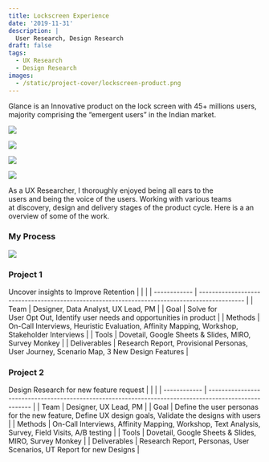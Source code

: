 ```yaml
---
title: Lockscreen Experience
date: '2019-11-31'
description: |
  User Research, Design Research
draft: false
tags:
  - UX Research
  - Design Research
images:
  - /static/project-cover/lockscreen-product.png
---
```


Glance is an Innovative product on the lock screen with 45+ millions users, majority comprising the “emergent users” in the Indian market.

<ListGallery>

![](/static/projects/lockscreen-product/lock-screen-en.png)

![](/static/projects/lockscreen-product/customize-glanze.png)

![](/static/projects/lockscreen-product/lock-screen-tamil.png)

![](/static/projects/lockscreen-product/wallpaper-order.png)

</ListGallery>

As a UX Researcher, I thoroughly enjoyed being all ears to the users and being the voice of the users.
Working with various teams at discovery, design and delivery stages of the product cycle. Here is a an overview of some of the work.​​​​​​​

### My Process

![](/static/projects/lockscreen-product/discover-design-deliver.png)

### Project 1

Uncover insights to Improve Retention
| | |
| ------------ | -------------------------------------------------------------------------------------------- |
| Team | Designer, Data Analyst, UX Lead, PM |
| Goal | Solve for User Opt Out, Identify user needs and opportunities in product |
| Methods | On-Call Interviews, Heuristic Evaluation, Affinity Mapping, Workshop, Stakeholder Interviews |
| Tools | Dovetail, Google Sheets & Slides, MIRO, Survey Monkey |
| Deliverables | Research Report, Provisional Personas, User Journey, Scenario Map, 3 New Design Features |

### Project 2

Design Research for new feature request
| | |
| ------------ | ----------------------------------------------------------------------------------------------------- |
| Team | Designer, UX Lead, PM |
| Goal | Define the user personas for the new feature, Define UX design goals, Validate the designs with users |
| Methods | On-Call Interviews, Affinity Mapping, Workshop, Text Analysis, Survey, Field Visits, A/B testing |
| Tools | Dovetail, Google Sheets & Slides, MIRO, Survey Monkey |
| Deliverables | Research Report, Personas, User Scenarios, UT Report for new Designs |

